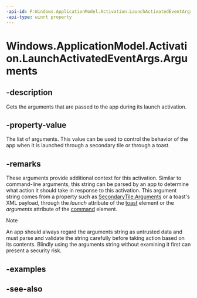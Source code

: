 ----api-id: P:Windows.ApplicationModel.Activation.LaunchActivatedEventArgs.Arguments
-api-type: winrt property
---<!-- Property syntaxpublic string Arguments { get; }--># Windows.ApplicationModel.Activation.LaunchActivatedEventArgs.Arguments## -descriptionGets the arguments that are passed to the app during its launch activation.## -property-valueThe list of arguments. This value can be used to control the behavior of the app when it is launched through a secondary tile or through a toast.## -remarksThese arguments provide additional context for this activation. Similar to command-line arguments, this string can be parsed by an app to determine what action it should take in response to this activation. This argument string comes from a property such as [SecondaryTile.Arguments](../windows.ui.startscreen/secondarytile_arguments.md) or a toast's XML payload, through the *launch* attribute of the [toast](XREF:TODO:toast.element_toast) element or the *arguments* attribute of the [command](XREF:TODO:toast.element_command) element.> [!NOTE]> An app should always regard the arguments string as untrusted data and must parse and validate the string carefully before taking action based on its contents. Blindly using the arguments string without examining it first can present a security risk.## -examples## -see-also
